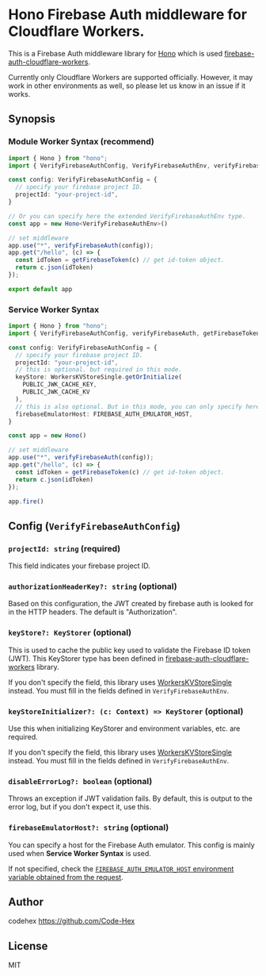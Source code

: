 # Hono Firebase Auth middleware for Cloudflare Workers.

This is a Firebase Auth middleware library for [Hono](https://github.com/honojs/hono) which is used [firebase-auth-cloudflare-workers](https://github.com/Code-Hex/firebase-auth-cloudflare-workers).

Currently only Cloudflare Workers are supported officially. However, it may work in other environments as well, so please let us know in an issue if it works.

## Synopsis

### Module Worker Syntax (recommend)

```ts
import { Hono } from "hono";
import { VerifyFirebaseAuthConfig, VerifyFirebaseAuthEnv, verifyFirebaseAuth, getFirebaseToken } from "@honojs/firebase-auth";

const config: VerifyFirebaseAuthConfig = {
  // specify your firebase project ID.
  projectId: "your-project-id",
}

// Or you can specify here the extended VerifyFirebaseAuthEnv type.
const app = new Hono<VerifyFirebaseAuthEnv>()

// set middleware
app.use("*", verifyFirebaseAuth(config));
app.get("/hello", (c) => {
  const idToken = getFirebaseToken(c) // get id-token object.
  return c.json(idToken)
});

export default app
```

### Service Worker Syntax

```ts
import { Hono } from "hono";
import { VerifyFirebaseAuthConfig, verifyFirebaseAuth, getFirebaseToken } from "@honojs/firebase-auth";

const config: VerifyFirebaseAuthConfig = {
  // specify your firebase project ID.
  projectId: "your-project-id",
  // this is optional. but required in this mode.
  keyStore: WorkersKVStoreSingle.getOrInitialize(
    PUBLIC_JWK_CACHE_KEY,
    PUBLIC_JWK_CACHE_KV
  ),
  // this is also optional. But in this mode, you can only specify here.
  firebaseEmulatorHost: FIREBASE_AUTH_EMULATOR_HOST,
}

const app = new Hono()

// set middleware
app.use("*", verifyFirebaseAuth(config));
app.get("/hello", (c) => {
  const idToken = getFirebaseToken(c) // get id-token object.
  return c.json(idToken)
});

app.fire()
```


## Config (`VerifyFirebaseAuthConfig`)

### `projectId: string` (**required**)

This field indicates your firebase project ID.

### `authorizationHeaderKey?: string` (optional)

Based on this configuration, the JWT created by firebase auth is looked for in the HTTP headers. The default is "Authorization".

### `keyStore?: KeyStorer` (optional)

This is used to cache the public key used to validate the Firebase ID token (JWT). This KeyStorer type has been defined in [firebase-auth-cloudflare-workers](https://github.com/Code-Hex/firebase-auth-cloudflare-workers/tree/main#keystorer) library. 

If you don't specify the field, this library uses [WorkersKVStoreSingle](https://github.com/Code-Hex/firebase-auth-cloudflare-workers/tree/main#workerskvstoresinglegetorinitializecachekey-string-cfkvnamespace-kvnamespace-workerskvstoresingle) instead. You must fill in the fields defined in `VerifyFirebaseAuthEnv`.

### `keyStoreInitializer?: (c: Context) => KeyStorer` (optional)

Use this when initializing KeyStorer and environment variables, etc. are required.

If you don't specify the field, this library uses [WorkersKVStoreSingle](https://github.com/Code-Hex/firebase-auth-cloudflare-workers/tree/main#workerskvstoresinglegetorinitializecachekey-string-cfkvnamespace-kvnamespace-workerskvstoresingle) instead. You must fill in the fields defined in `VerifyFirebaseAuthEnv`.

### `disableErrorLog?: boolean` (optional)

Throws an exception if JWT validation fails. By default, this is output to the error log, but if you don't expect it, use this.

### `firebaseEmulatorHost?: string` (optional)

You can specify a host for the Firebase Auth emulator. This config is mainly used when **Service Worker Syntax** is used.

If not specified, check the [`FIREBASE_AUTH_EMULATOR_HOST` environment variable obtained from the request](https://github.com/Code-Hex/firebase-auth-cloudflare-workers#emulatorenv).

## Author

codehex <https://github.com/Code-Hex>

## License

MIT
